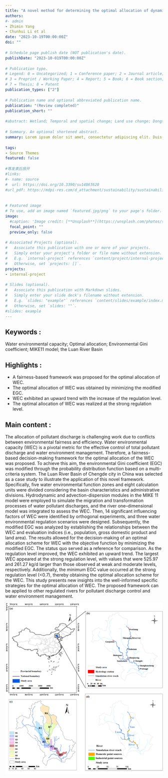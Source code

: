 ```yaml
---
title: "A novel method for determining the optimal allocation of dynamic water environmental capacity in one river"
authors:
#- admin
- Zhimin Yang
- Chunhui Li et al
date: "2023-10-19T00:00:00Z"
doi: ""

# Schedule page publish date (NOT publication's date).
publishDate: "2023-10-019T00:00:00Z"

# Publication type.
# Legend: 0 = Uncategorized; 1 = Conference paper; 2 = Journal article;
# 3 = Preprint / Working Paper; 4 = Report; 5 = Book; 6 = Book section;
# 7 = Thesis; 8 = Patent
publication_types: ["2"]

# Publication name and optional abbreviated publication name.
publication: "(Review completed)"
publication_short: ""

#abstract: Wetland; Temporal and spatial change; Land use change; Dongting Lake Basin

# Summary. An optional shortened abstract.
summary: Lorem ipsum dolor sit amet, consectetur adipiscing elit. Duis posuere tellus ac convallis placerat. Proin tincidunt magna sed ex sollicitudin condimentum.

tags:
- Source Themes
featured: false

#等发表后放开
#links:
#- name: source
#  url: https://doi.org/10.3390/su14063620
#url_pdf: https://mdpi-res.com/d_attachment/sustainability/sustainability-14-03620/article_deploy/sustainability-14-03620.pdf


# Featured image
# To use, add an image named `featured.jpg/png` to your page's folder. 
image:
  #caption: 'Image credit: [**Unsplash**](https://unsplash.com/photos/s9CC2SKySJM)'
  focal_point: ""
  preview_only: false

# Associated Projects (optional).
#   Associate this publication with one or more of your projects.
#   Simply enter your project's folder or file name without extension.
#   E.g. `internal-project` references `content/project/internal-project/index.md`.
#   Otherwise, set `projects: []`.
projects:
- internal-project

# Slides (optional).
#   Associate this publication with Markdown slides.
#   Simply enter your slide deck's filename without extension.
#   E.g. `slides: "example"` references `content/slides/example/index.md`.
#   Otherwise, set `slides: ""`.
#slides: example
---
```



## Keywords :
Water environmental capacity; Optimal allocation; Environmental Gini coefficient; MIKE11 model; the Luan River Basin

## Highlights :
- A fairness-based framework was proposed for the optimal allocation of WEC.
- The optimal allocation of WEC was obtained by minimizing the modified EGC.
- WEC exhibited an upward trend with the increase of the regulation level.
- The optimal allocation of WEC was realized at the strong regulation level.



## Main content :
The allocation of pollutant discharge is challenging work due to conflicts between environmental fairness and efficiency. Water environmental capacity (WEC) is a pivotal metric for the effective control of total pollutant discharge and water environment management. Therefore, a fairness-based decision-making framework for the optimal allocation of the WEC was proposed. To achieve this aim, the environmental Gini coefficient (EGC) was modified through the probability distribution function based on a multi-criteria system. The Luan River Basin of Chengde city in China was selected as a case study to illustrate the application of this novel framework. Specifically, five water environmental function zones and eight calculation units were divided considering the basin characteristics and administrative divisions. Hydrodynamic and advection-dispersion modules in the MIKE 11 model were employed to simulate the migration and transformation processes of water pollutant discharges, and the river one–dimensional model was integrated to assess the WEC. Then, 14 significant influencing factors of WEC were identified by orthogonal experiments, and three water environmental regulation scenarios were designed. Subsequently, the modified EGC was analyzed by establishing the relationships between the WEC and evaluation indices (i.e., population, gross domestic product and land area). The results allowed for the decision-making of an optimal allocation scheme for WEC with the objective function by minimizing the modified EGC. The status quo served as a reference for comparison. As the regulation level improved, the WEC exhibited an upward trend. The largest WEC appeared at the strong regulation level, with values that were 525.97 and 261.27 kg/d larger than those observed at weak and moderate levels, respectively. Additionally, the minimum EGC value occurred at the strong regulation level (<0.7), thereby obtaining the optimal allocation scheme for the WEC. This study presents new insights into the well-informed specific strategies for the optimal allocation of WEC. The proposed framework can be applied to other regulated rivers for pollutant discharge control and water environment management.

![png](./index_1_0.png)

